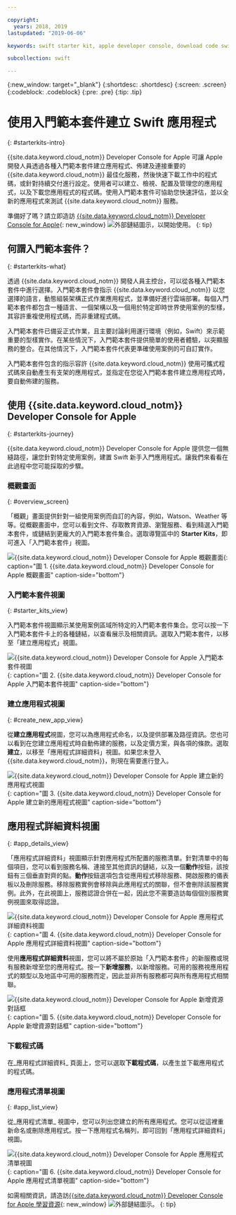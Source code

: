 ```yaml
---

copyright:
  years: 2018, 2019
lastupdated: "2019-06-06"

keywords: swift starter kit, apple developer console, download code swift, app details swift, create swift app

subcollection: swift

---
```


{:new_window: target="_blank"}
{:shortdesc: .shortdesc}
{:screen: .screen}
{:codeblock: .codeblock}
{:pre: .pre}
{:tip: .tip}

# 使用入門範本套件建立 Swift 應用程式
{: #starterkits-intro}

{{site.data.keyword.cloud_notm}} Developer Console for Apple 可讓 Apple 開發人員透過各種入門範本套件建立應用程式、佈建及連接重要的 {{site.data.keyword.cloud_notm}} 最佳化服務，然後快速下載工作中的程式碼，或針對持續交付進行設定。使用者可以建立、檢視、配置及管理您的應用程式，以及下載您應用程式的程式碼。使用入門範本套件可協助您快速評估，並以全新的應用程式來測試 {{site.data.keyword.cloud_notm}} 服務。

準備好了嗎？請立即造訪 [{{site.data.keyword.cloud_notm}} Developer Console for Apple](https://{DomainName}/developer/appledevelopment/starter-kits){: new_window} ![外部鏈結圖示](../../icons/launch-glyph.svg "外部鏈結圖示")，以開始使用。
{: tip}

## 何謂入門範本套件？
{: #starterkits-what}

透過 {{site.data.keyword.cloud_notm}} 開發人員主控台，可以從各種入門範本套件中進行選擇。入門範本套件會指示 {{site.data.keyword.cloud_notm}} 以您選擇的語言，動態組裝架構正式作業應用程式，並準備好進行雲端部署。每個入門範本套件都包含一種語言、一個架構以及一個用於特定即時世界使用案例的型樣，其容許重複使用程式碼，而非重建程式碼。

入門範本套件已備妥正式作業，且主要討論利用運行環境（例如，Swift）來示範重要的型樣實作。在某些情況下，入門範本套件提供簡單的使用者體驗，以突顯服務的整合。在其他情況下，入門範本套件代表更準確使用案例的可自訂實作。

入門範本套件包含的指示容許 {{site.data.keyword.cloud_notm}} 使用可攜式程式碼來自動產生有支架的應用程式，並指定在您從入門範本套件建立應用程式時，要自動佈建的服務。

## 使用 {{site.data.keyword.cloud_notm}} Developer Console for Apple
{: #starterkits-journey}

{{site.data.keyword.cloud_notm}} Developer Console for Apple 提供您一個無縫路徑，讓您針對特定使用案例，建置 Swift 新手入門應用程式。讓我們來看看在此過程中您可能採取的步驟。

### 概觀畫面
{: #overview_screen}

「概觀」畫面提供針對一組使用案例而自訂的內容，例如，Watson、Weather 等等。從概觀畫面中，您可以看到文件、存取教育資源、瀏覽服務、看到精選入門範本套件，或鏈結到更龐大的入門範本套件集合。選取導覽區中的 **Starter Kits**，即可進入「入門範本套件」視圖。

![{{site.data.keyword.cloud_notm}} Developer Console for Apple 概觀畫面](images/overview_screen.png "概觀畫面"){: caption="圖 1. {{site.data.keyword.cloud_notm}} Developer Console for Apple 概觀畫面" caption-side="bottom"}

### 入門範本套件視圖
{: #starter_kits_view}

入門範本套件視圖顯示某使用案例區域所特定的入門範本套件集合。您可以按一下入門範本套件卡上的各種鏈結，以查看展示及相關資訊。選取入門範本套件，以移至「建立應用程式」視圖。

![{{site.data.keyword.cloud_notm}} Developer Console for Apple 入門範本套件視圖](images/starter_kits_screen.png "入門範本套件視圖"){: caption="圖 2. {{site.data.keyword.cloud_notm}} Developer Console for Apple 入門範本套件視圖" caption-side="bottom"}

### 建立應用程式視圖
{: #create_new_app_view}

從**建立應用程式**視圖，您可以為應用程式命名，以及提供部署及路徑資訊。您也可以看到在您建立應用程式時自動佈建的服務，以及定價方案，與各項的條款。選取**建立**，以移至「應用程式詳細資料」視圖。如果您未登入 {{site.data.keyword.cloud_notm}}，則現在需要進行登入。

![{{site.data.keyword.cloud_notm}} Developer Console for Apple 建立新的應用程式視圖](images/create_new_project_screen.png "建立新的應用程式視圖"){: caption="圖 3. {{site.data.keyword.cloud_notm}} Developer Console for Apple 建立新的應用程式視圖" caption-side="bottom"}

## 應用程式詳細資料視圖
{: #app_details_view}

「應用程式詳細資料」視圖顯示針對應用程式所配置的服務清單。針對清單中的每個項目，您可以看到服務名稱、連接至其他資訊的鏈結，以及一個**動作**按鈕，該按鈕有三個垂直對齊的點。**動作**按鈕選項包含從應用程式移除服務、開啟服務的儀表板以及刪除服務。移除服務實例會移除與此應用程式的關聯，但不會刪除該服務實例。此外，在此視圖上，服務認證合併在一起，因此您不需要造訪每個個別服務實例視圖來取得認證。

![{{site.data.keyword.cloud_notm}} Developer Console for Apple 應用程式詳細資料視圖](images/project_details_screen.png "應用程式詳細資料視圖"){: caption="圖 4. {{site.data.keyword.cloud_notm}} Developer Console for Apple 應用程式詳細資料視圖" caption-side="bottom"}

使用**應用程式詳細資料**視圖，您可以將不屬於原始「入門範本套件」的新服務或現有服務新增至您的應用程式。按一下**新增服務**，以新增服務。可用的服務視應用程式的類型以及地區中可用的服務而定，因此並非所有服務都可與所有應用程式相關聯。

![{{site.data.keyword.cloud_notm}} Developer Console for Apple 新增資源對話框](images/add_resource_screen.png "新增資源對話框"){: caption="圖 5. {{site.data.keyword.cloud_notm}} Developer Console for Apple 新增資源對話框" caption-side="bottom"}

### 下載程式碼

在_應用程式詳細資料_ 頁面上，您可以選取**下載程式碼**，以產生並下載應用程式的程式碼。

### 應用程式清單視圖
{: #app_list_view}

從_應用程式清單_ 視圖中，您可以列出您建立的所有應用程式。您可以從這裡重新命名或刪除應用程式。按一下應用程式名稱列，即可回到「應用程式詳細資料」視圖。

![{{site.data.keyword.cloud_notm}} Developer Console for Apple 應用程式清單視圖](images/project_list_screen.png "應用程式清單視圖"){: caption="圖 6. {{site.data.keyword.cloud_notm}} Developer Console for Apple 應用程式清單視圖" caption-side="bottom"}

如需相關資訊，請造訪[{{site.data.keyword.cloud_notm}} Developer Console for Apple 學習資源](https://{DomainName}/developer/appledevelopment/learning-resources){: new_window} ![外部鏈結圖示](../../icons/launch-glyph.svg "外部鏈結圖示")。
{: tip}
